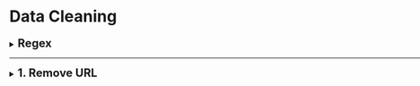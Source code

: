 #  Data Cleaning

<div style='width:1000px;margin:auto'>

<details><summary><b style='font-size:20px'>Regex</b></summary><p><ul>
<li><a href="./0_notebooks/4-regex.html">FastAI tutorial on Regex</a></li>
</ul></p></details><hr>

<details><summary><b style='font-size:20px'>1. Remove URL</b></summary><p>
<h4>1. Find text contains URL</h4>
```
df.loc[df['text'].str.contains('http')]
```
<h4>2. Remove text contains URL</h4>
```
# First code
import re

def remove_URL(text):
    url = re.compile(r'https?://\S+|www\.\S+')
    return url.sub(r'',text)
    
# Second Code
pattern = re.compile('http[s]?://(?:[a-zA-Z]|[0-9]|[$-_@.&+]|[!*\(\),]|(?:%[0-9a-fA-F][0-9a-fA-F]))+')

def remove_URL(text):
    no_html= pattern.sub('',text)
    return no_html
```
</p></details>

<details><summary><b style='font-size:20px'>2. Remove HTML</b></summary><p>
~~~python
def remove_HTML(text):
    html = re.compile(r'<.*?>')
    return html.sub(r'', text)
~~~
</p></details>

<details><summary><b style='font-size:20px'>3. Remove emoji</b></summary><p>
~~~python
# Reference : https://gist.github.com/slowkow/7a7f61f495e3dbb7e3d767f97bd7304b
def remove_emoji(text):
    emoji_pattern = re.compile("["
                           u"\U0001F600-\U0001F64F"  # emoticons
                           u"\U0001F300-\U0001F5FF"  # symbols & pictographs
                           u"\U0001F680-\U0001F6FF"  # transport & map symbols
                           u"\U0001F1E0-\U0001F1FF"  # flags (iOS)
                           u"\U00002702-\U000027B0"
                           u"\U000024C2-\U0001F251"
                           "]+", flags=re.UNICODE)
    return emoji_pattern.sub(r'', text)
~~~

```
def remove_emoji(inputString):
    return inputString.encode('ascii', 'ignore').decode('ascii')
```
</p></details>

<details><summary><b style='font-size:20px'>4. Remove Punctuations</b></summary><p>
~~~python
import string

def remove_punct(text):
    table = str.maketrans('', '', string.punctuation)
    return text.translate(table)
~~~
~~~
general_punctuations = [',', '.', '"', ':', ')', '(', '-', '!', '?', '|', ';', "'", '$', '&', '/', '[', ']', '>', '%', '=', '#', '*', '+', '\\', '•',  '~', '@', '£', 
 '·', '_', '{', '}', '©', '^', '®', '`',  '<', '→', '°', '€', '™', '›',  '♥', '←', '×', '§', '″', '′', 'Â', '█', '½', 'à', '…', 
 '“', '★', '”', '–', '●', 'â', '►', '−', '¢', '²', '¬', '░', '¶', '↑', '±', '¿', '▾', '═', '¦', '║', '―', '¥', '▓', '—', '‹', '─', 
 '▒', '：', '¼', '⊕', '▼', '▪', '†', '■', '’', '▀', '¨', '▄', '♫', '☆', 'é', '¯', '♦', '¤', '▲', 'è', '¸', '¾', 'Ã', '⋅', '‘', '∞', 
 '∙', '）', '↓', '、', '│', '（', '»', '，', '♪', '╩', '╚', '³', '・', '╦', '╣', '╔', '╗', '▬', '❤', 'ï', 'Ø', '¹', '≤', '‡', '√']

arabic_punctuations = '''٠١٢٣٤٥٦٧٨٩`÷×؛<>_()*&^%][ـ،/:"؟.,'{}~¦+|!”…“–ـ'''

punctuations_list = arabic_punctuations + ''.join(general_punctuations)


def remove_punctuations(text):
    translator = str.maketrans('', '', punctuations_list)
    return text.translate(translator)
~~~
~~~
def clean_text(x):
    pattern = r'[^a-zA-z0-9\s]'
    text = re.sub(pattern, '', x)
    return x
~~~
</p></details>

<details><summary><b style='font-size:20px'>5. Spell Checker</b></summary><p>
~~~python
!pip install pyspellchecker

from spellchecker import SpellChecker

spell = SpellChecker()
def correct_spellings(text):
    corrected_text = []
    misspelled_words = spell.unknown(text.split())
    
    for word in text.split():
        if word in misspelled_words:
            corrected_text.append(spell.correction(word))
        else:
            corrected_text.append(word)
    return " ".join(corrected_text)
~~~
</p></details>

<details><summary><b style='font-size:20px'>6. Find Hashtags</b></summary><p>
```
import re
from tqdm import tqdm
tqdm.pandas(tqdm())

# Extracting hastags using simple regex
train['hastags'] = train['text'].progress_apply(lambda x: re.findall('#\w*', x))
```

```
#Finding the hashtags in a tweet
def hashtag(tweet):
    with_hashtag = " ".join([word for word in tweet.split() if word.startswith('#')])
    with_hashtag = with_hashtag.lower().split()
    return with_hashtag
```
</p></details>

<details><summary><b style='font-size:20px'>7. Clean Numbers</b></summary><p>
```
## Why do we want to replace numbers with #s? Because most embeddings have preprocessed their text like this.
def clean_numbers(x):
    if bool(re.search(r'\d', x)):
        x = re.sub('[0-9]{5,}', '#####', x)
        x = re.sub('[0-9]{4}', '####', x)
        x = re.sub('[0-9]{3}', '###', x)
        x = re.sub('[0-9]{2}', '##', x)
    return x
```
```
# Remove the numbers
from string import digits

def remove_numbers(text):
    remove_digits = str.maketrans('', '', digits)
    return text.translate(remove_digits)
```
</p></details>

<details><summary><b style='font-size:20px'>8. Remove Contractions</b></summary><p>
~~~
contraction_dict = {"ain't": "is not", "aren't": "are not","can't": "cannot", "'cause": "because", "could've": "could have", "couldn't": "could not", "didn't": "did not",  "doesn't": "does not", "don't": "do not", "hadn't": "had not", "hasn't": "has not", "haven't": "have not", "he'd": "he would","he'll": "he will", "he's": "he is", "how'd": "how did", "how'd'y": "how do you", "how'll": "how will", "how's": "how is",  "I'd": "I would", "I'd've": "I would have", "I'll": "I will", "I'll've": "I will have","I'm": "I am", "I've": "I have", "i'd": "i would", "i'd've": "i would have", "i'll": "i will",  "i'll've": "i will have","i'm": "i am", "i've": "i have", "isn't": "is not", "it'd": "it would", "it'd've": "it would have", "it'll": "it will", "it'll've": "it will have","it's": "it is", "let's": "let us", "ma'am": "madam", "mayn't": "may not", "might've": "might have","mightn't": "might not","mightn't've": "might not have", "must've": "must have", "mustn't": "must not", "mustn't've": "must not have", "needn't": "need not", "needn't've": "need not have","o'clock": "of the clock", "oughtn't": "ought not", "oughtn't've": "ought not have", "shan't": "shall not", "sha'n't": "shall not", "shan't've": "shall not have", "she'd": "she would", "she'd've": "she would have", "she'll": "she will", "she'll've": "she will have", "she's": "she is", "should've": "should have", "shouldn't": "should not", "shouldn't've": "should not have", "so've": "so have","so's": "so as", "this's": "this is","that'd": "that would", "that'd've": "that would have", "that's": "that is", "there'd": "there would", "there'd've": "there would have", "there's": "there is", "here's": "here is","they'd": "they would", "they'd've": "they would have", "they'll": "they will", "they'll've": "they will have", "they're": "they are", "they've": "they have", "to've": "to have", "wasn't": "was not", "we'd": "we would", "we'd've": "we would have", "we'll": "we will", "we'll've": "we will have", "we're": "we are", "we've": "we have", "weren't": "were not", "what'll": "what will", "what'll've": "what will have", "what're": "what are",  "what's": "what is", "what've": "what have", "when's": "when is", "when've": "when have", "where'd": "where did", "where's": "where is", "where've": "where have", "who'll": "who will", "who'll've": "who will have", "who's": "who is", "who've": "who have", "why's": "why is", "why've": "why have", "will've": "will have", "won't": "will not", "won't've": "will not have", "would've": "would have", "wouldn't": "would not", "wouldn't've": "would not have", "y'all": "you all", "y'all'd": "you all would","y'all'd've": "you all would have","y'all're": "you all are","y'all've": "you all have","you'd": "you would", "you'd've": "you would have", "you'll": "you will", "you'll've": "you will have", "you're": "you are", "you've": "you have"}

def _get_contractions(contraction_dict):
    contraction_re = re.compile('(%s)' % '|'.join(contraction_dict.keys()))
    return contraction_dict, contraction_re

contractions, contractions_re = _get_contractions(contraction_dict)

def replace_contractions(text):
    def replace(match):
        return contractions[match.group(0)]
    return contractions_re.sub(replace, text)

# Usage
replace_contractions("this's a text with contraction")
~~~
</p></details>

<details><summary><b style='font-size:20px'>9. Stemming</b></summary><p>
~~~
from nltk.stem import  SnowballStemmer
from nltk.tokenize.toktok import ToktokTokenizer
def stem_text(text):
    tokenizer = ToktokTokenizer()
    stemmer = SnowballStemmer('english')
    tokens = tokenizer.tokenize(text)
    tokens = [token.strip() for token in tokens]
    tokens = [stemmer.stem(token.lower()) for token in tokens]
    return ' '.join(tokens)
~~~
</p></details>

<details><summary><b style='font-size:20px'>10. Lemmatization</b></summary><p>
~~~
import nltk
from nltk.stem import WordNetLemmatizer
from nltk.tokenize.toktok import ToktokTokenizer
nltk.download('wordnet')


def lemma_text(text):
    lemmatizer = WordNetLemmatizer()
    tokenizer  = ToktokTokenizer()
    tokens     = tokenizer.tokenize(text)
    tokens     = [token.strip() for token in tokens]
    tokens     = [lemmatizer.lemmatize(token.lower()) for token in tokens]
    return ' '.join(tokens)
~~~
</p></details>

<details><summary><b style='font-size:20px'>12. Remove Stopwords</b></summary><p>
<p><b>NOTE:</b>Stopwords in NLTK is different than in Sklearn.</p>

<h4>NLTK</h4>
```
import nltk
from nltk.corpus import stopwords
nltk.download('stopwords')

stop = stopwords.words('english')

def remove_stopwords(text):
    return ' '.join([word.lower() for word in text.split() if word not in stop])
    
#### Usage 
tweet['text'] = tweet.text.progress_apply(remove_stopwords)
```

<h4>Sklearn</h4>
```
from sklearn.feature_extraction.text import ENGLISH_STOP_WORDS as sklearn_stop_words
print(len(sklearn_stop_words))

# You can take the common between NLTK and Sklearn.
print(len(nltk_stop_words.intersection(sklearn_stop_words)))
```
</p></details>

<details><summary><b style='font-size:20px'>13. Remove Repeating Characters</b></summary><p>
```
# Credits: https://github.com/motazsaad/process-arabic-text/blob/master/clean_arabic_text.py
def remove_repeating_char(text):
    return re.sub(r'(.)\1+', r'\1', text)
```
</p></details>

<details><summary><b style='font-size:20px'>14. Remove Diacritics (Arabic)</b></summary><p>
```
# Credits: https://github.com/motazsaad/process-arabic-text/blob/master/clean_arabic_text.py
arabic_diacritics = re.compile("""
                             ّ    | # Tashdid
                             َ    | # Fatha
                             ً    | # Tanwin Fath
                             ُ    | # Damma
                             ٌ    | # Tanwin Damm
                             ِ    | # Kasra
                             ٍ    | # Tanwin Kasr
                             ْ    | # Sukun
                             ـ     # Tatwil/Kashida
                         """, re.VERBOSE)

def remove_diacritics(text):
    return re.sub(arabic_diacritics, '', text)
```
</p></details>

<details><summary><b style='font-size:20px'>15. Normalize Arabic Characters</b></summary><p>
```
def normalize_arabic(text):
    text = re.sub("[إأآا]", "ا", text)
    text = re.sub("ى", "ي", text)
    text = re.sub("ؤ", "ء", text)
    text = re.sub("ئ", "ء", text)
    text = re.sub("ة", "ه", text)
    text = re.sub("گ", "ك", text)
    return text
```
</p></details>

</div>